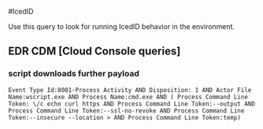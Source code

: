 #IcedID

Use this query to look for running IcedID behavior in the environment.

## EDR CDM [Cloud Console queries]

### script downloads further payload

~~~
Event Type Id:8001-Process Activity AND Disposition: 1 AND Actor File Name:wscript.exe AND Process Name:cmd.exe AND ( Process Command Line Token: \/c echo curl https AND Process Command Line Token:--output AND Process Command Line Token:--ssl-no-revoke AND Process Command Line Token:--insecure --location > AND Process Command Line Token:temp)
~~~
